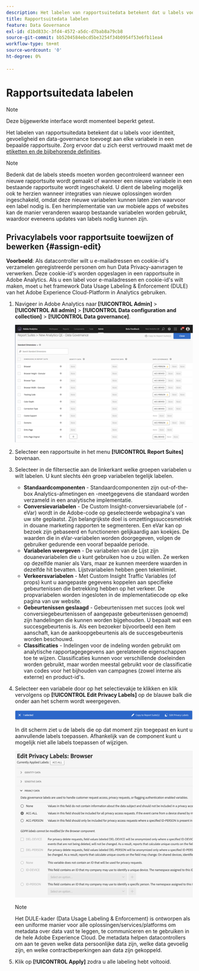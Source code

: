 ```yaml
---
description: Het labelen van rapportsuitedata betekent dat u labels voor identiteit, gevoeligheid en data-governance toevoegt aan elke variabele in een bepaalde rapportsuite.
title: Rapportsuitedata labelen
feature: Data Governance
exl-id: d1bd833c-3fd4-4572-a5dc-d7bab8a79cb8
source-git-commit: bb5204584ebcd5be3254f34b0954f53e6fb11ea4
workflow-type: tm+mt
source-wordcount: '0'
ht-degree: 0%

---
```


# Rapportsuitedata labelen

>[!NOTE]
>
>Deze bijgewerkte interface wordt momenteel beperkt getest.

Het labelen van rapportsuitedata betekent dat u labels voor identiteit, gevoeligheid en data-governance toevoegt aan elke variabele in een bepaalde rapportsuite. Zorg ervoor dat u zich eerst vertrouwd maakt met de [etiketten en de bijbehorende definities](/help/admin/c-data-governance/gdpr-labels.md).

>[!NOTE]
>
>Bedenk dat de labels steeds moeten worden gecontroleerd wanneer een nieuwe rapportsuite wordt gemaakt of wanneer een nieuwe variabele in een bestaande rapportsuite wordt ingeschakeld. U dient de labeling mogelijk ook te herzien wanneer integraties van nieuwe oplossingen worden ingeschakeld, omdat deze nieuwe variabelen kunnen laten zien waarvoor een label nodig is. Een herimplementatie van uw mobiele apps of websites kan de manier veranderen waarop bestaande variabelen worden gebruikt, waardoor eveneens updates van labels nodig kunnen zijn.

## Privacylabels voor rapportsuite toewijzen of bewerken {#assign-edit}

**Voorbeeld**: Als datacontroller wilt u e-mailadressen en cookie-id&#39;s verzamelen geregistreerde personen om hun Data Privacy-aanvragen te verwerken. Deze cookie-id&#39;s worden opgeslagen in een rapportsuite in Adobe Analytics. Als u een label voor e-mailadressen en cookie-id&#39;s wilt maken, moet u het framework Data Usage Labeling &amp; Enforcement (DULE) van het Adobe Experience Cloud-Platform in Analytics gebruiken.

1. Navigeer in Adobe Analytics naar **[!UICONTROL Admin]** > **[!UICONTROL All admin]** > **[!UICONTROL Data configuration and collection]** > **[!UICONTROL Data governance]**.

   ![Privacy-etikettering](assets/privacy_rs_settings.png)

1. Selecteer een rapportsuite in het menu **[!UICONTROL Report Suites]** bovenaan.

1. Selecteer in de filtersectie aan de linkerkant welke groepen variabelen u wilt labelen. U kunt slechts één groep variabelen tegelijk labelen.

   * **Standaardcomponenten** - Standaardcomponenten zijn out-of-the-box Analytics-afmetingen en -meetgegevens die standaard worden verzameld in een analytische implementatie.
   * **Conversievariabelen** - De Custom Insight-conversievariabele (of -eVar) wordt in de Adobe-code op geselecteerde webpagina&#39;s van uw site geplaatst. Zijn belangrijkste doel is omzettingssuccesmetriek in douane marketing rapporten te segmenteren. Een eVar kan op bezoek zijn gebaseerd en functioneren gelijkaardig aan koekjes. De waarden die in eVar-variabelen worden doorgegeven, volgen de gebruiker gedurende een vooraf bepaalde periode.
   * **Variabelen weergeven** - De variabelen van de Lijst zijn douanevariabelen die u kunt gebruiken hoe u zou willen. Ze werken op dezelfde manier als Vars, maar ze kunnen meerdere waarden in dezelfde hit bevatten. Lijstvariabelen hebben geen tekenlimiet.
   * **Verkeersvariabelen** - Met Custom Insight Traffic Variables (of props) kunt u aangepaste gegevens koppelen aan specifieke gebeurtenissen die betrekking hebben op het verkeer. De propvariabelen worden ingesloten in de implementatiecode op elke pagina van uw website.
   * **Gebeurtenissen geslaagd** - Gebeurtenissen met succes (ook wel conversiegebeurtenissen of aangepaste gebeurtenissen genoemd) zijn handelingen die kunnen worden bijgehouden. U bepaalt wat een succesgebeurtenis is. Als een bezoeker bijvoorbeeld een item aanschaft, kan de aankoopgebeurtenis als de succesgebeurtenis worden beschouwd.
   * **Classificaties** - Indelingen voor de indeling worden gebruikt om analytische rapportagegegevens aan gerelateerde eigenschappen toe te wijzen. Classificaties kunnen voor verschillende doeleinden worden gebruikt, maar worden meestal gebruikt voor de classificatie van codes voor het bijhouden van campagnes (zowel interne als externe) en product-id&#39;s.

1. Selecteer een variabele door op het selectievakje te klikken en klik vervolgens op **[!UICONTROL Edit Privacy Labels]** op de blauwe balk die onder aan het scherm wordt weergegeven.

   ![Bewerken](assets/edit-label.png)

   In dit scherm ziet u de labels die op dat moment zijn toegepast en kunt u aanvullende labels toepassen. Afhankelijk van de component kunt u mogelijk niet alle labels toepassen of wijzigen.

   ![Toegepaste labels](assets/edit-labels2.png)

   >[!NOTE]
   >
   >Het DULE-kader (Data Usage Labeling &amp; Enforcement) is ontworpen als een uniforme manier voor alle oplossingen/services/platforms om metadata over data vast te leggen, te communiceren en te gebruiken in de hele Adobe Experience Cloud. De metadata helpen datacontrollers om aan te geven welke data persoonlijke data zijn, welke data gevoelig zijn, en welke contractbeperkingen aan data zijn gekoppeld.

1. Klik op **[!UICONTROL Apply]** zodra u alle labeling hebt voltooid.

